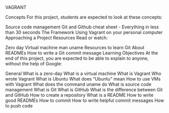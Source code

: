 VAGRANT

Concepts
For this project, students are expected to look at these concepts:

Source code management
Git and Github cheat sheet - Everything in less than 30 seconds
The Framework
Using Vagrant on your personal computer
Approaching a Project
Resources
Read or watch:

Zero day
Virtual machine
man uname
Resources to learn Git
About READMEs
How to write a Git commit message
Learning Objectives
At the end of this project, you are expected to be able to explain to anyone, without the help of Google:

General
What is a zero-day
What is a virtual machine
What is Vagrant
Who wrote Vagrant
What is Ubuntu
What does “Ubuntu” mean
How to use VMs with Vagrant
What does the command uname do
What is source code management
What is Git
What is GitHub
What is the difference between Git and GitHub
How to create a repository
What is a README
How to write good READMEs
How to commit
How to write helpful commit messages
How to push code


